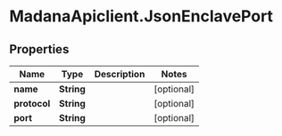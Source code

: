 # MadanaApiclient.JsonEnclavePort

## Properties

Name | Type | Description | Notes
------------ | ------------- | ------------- | -------------
**name** | **String** |  | [optional] 
**protocol** | **String** |  | [optional] 
**port** | **String** |  | [optional] 


